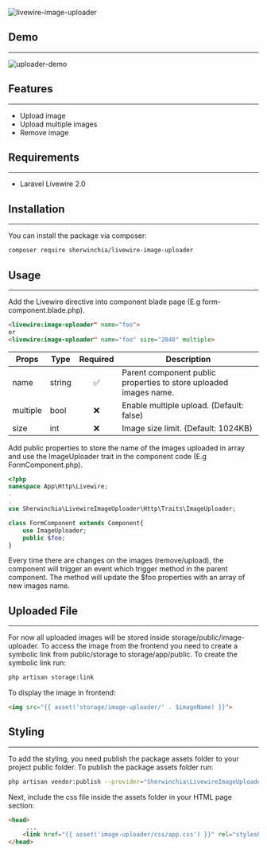 ![livewire-image-uploader](https://banners.beyondco.de/Livewire%20Image%20Uploader.png?theme=light&packageManager=composer+require&packageName=composer+require+sherwinchia%2Flivewire-image-uploader&pattern=endlessClouds&style=style_1&description=&md=0&showWatermark=0&fontSize=100px&images=photograph&widths=400&heights=400)

## Demo
***
![uploader-demo](https://media.giphy.com/media/vcUG1LGyCEZV8HkKmG/giphy.gif)

## Features
***
- Upload image
- Upload multiple images
- Remove image

## Requirements
***
- Laravel Livewire 2.0

## Installation
***
You can install the package via composer:
```bash
composer require sherwinchia/livewire-image-uploader
```
## Usage
***
Add the Livewire directive into component blade page (E.g form-component.blade.php).
```html
<livewire:image-uploader" name="foo"> 
or
<livewire:image-uploader" name="foo" size="2048" multiple>
```
| Props      | Type     | Required | Description|
| -----------| ---------| :------: |-----------|
| name       | string   |   ✅    |Parent component public properties to store uploaded images name.
| multiple   | bool     |   ❌    |Enable multiple upload. (Default: false)
| size       | int      |   ❌    | Image size limit. (Default: 1024KB)
Add public properties to store the name of the images uploaded in array and use the ImageUploader trait in the component code (E.g FormComponent.php).
```PHP
<?php
namespace App\Http\Livewire;
.
.
use Sherwinchia\LivewireImageUploader\Http\Traits\ImageUploader;

class FormComponent extends Component{
    use ImageUploader;
    public $foo;
}
```
Every time there are changes on the images (remove/upload), the component will trigger an event which trigger method in the parent component. The method will update the $foo properties with an array of new images name.

## Uploaded File
---
For now all uploaded images will be stored inside storage/public/image-uploader. To access the image from the frontend you need to create a symbolic link from public/storage to storage/app/public. To create the symbolic link run:
```bash
php artisan storage:link
```
To display the image in frontend:
```html
<img src="{{ asset('storage/image-uploader/' . $imageName) }}">
```

## Styling
***
To add the styling, you need publish the package assets folder to your project public folder. To publish the package assets folder run:
```bash
php artisan vendor:publish --provider="Sherwinchia\LivewireImageUploader\LivewireImageUploaderServiceProvider" --tag="assets"
```
Next, include the css file inside the assets folder in your HTML page <head> section:
```html
<head>
     ...
    <link href="{{ asset('image-uploader/css/app.css') }}" rel="stylesheet">
</head>
```

